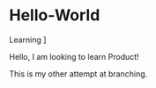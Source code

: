 # Hello-World
Learning
]

Hello, I am looking to learn Product!

This is my other attempt at branching.
